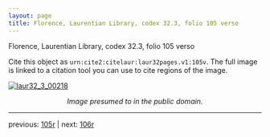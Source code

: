 ```yaml
---
layout: page
title: Florence, Laurentian Library, codex 32.3, folio 105 verso
---
```


Florence, Laurentian Library, codex 32.3, folio 105 verso

Cite this object as `urn:cite2:citelaur:laur32pages.v1:105v`.  The full image is linked to a citation tool you can use to cite regions of the image.

[![laur32_3_00218](http://www.homermultitext.org/iipsrv?IIIF=/project/homer/pyramidal/deepzoom/citelaur/laur32imgs/v1/laur32_3_00218.tif/full/800,/0/default.jpg)](http://www.homermultitext.org/ict2/?urn=urn:cite2:citelaur:laur32imgs.v1:laur32_3_00218) 

<p style="text-align: center; font-style: italic;">Image presumed to in the public domain.</p>

---

previous: [105r](../105r/) | next: [106r](../106r/)